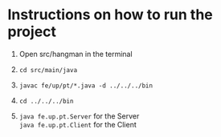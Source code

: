 # Instructions on how to run the project

1. Open src/hangman in the terminal
2. `cd src/main/java`
3. `javac fe/up/pt/*.java -d ../../../bin`
4. `cd ../../../bin`

5. `java fe.up.pt.Server` for the Server <br>
`java fe.up.pt.Client` for the Client
